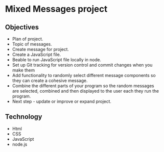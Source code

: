 # Mixed Messages project 

## Objectives

* Plan of project.
* Topic of messages.
* Create message for project.
* Create a JavaScript file. 
* Beable to run JavaScript file locally in node.
* Set up Git tracking for version control and commit changes when you make them
* Add functionality to randomly select different message components so they can create a cohesive message.
* Combine the different parts of your program so the random messages are selected, combined and then displayed to the user each they run the program.
* Next step - update or improve or expand project.

## Technology

* Html
* CSS
* JavaScript
* node.js



